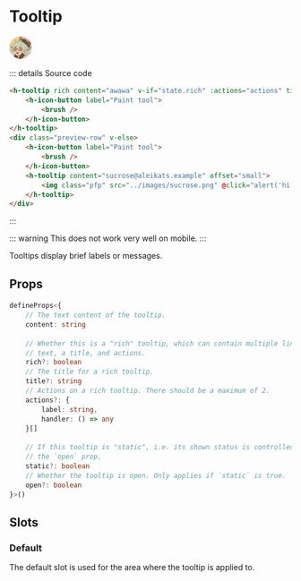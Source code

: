 # Tooltip

<script setup>
import Preview from '../Preview.vue'
import { HTooltip, HIconButton } from '../../src/'
import Brush from '~icons/mdi/brush'

const options = {
    rich: {
        kind: 'bool',
        default: false,
        label: 'Rich'
    }
}

const alert = s => window.alert(s)

const actions = [
    {
        label: 'Action 1',
        handler: () => alert('Action 1')
    },
    {
        label: 'Action 2',
        handler: () => alert('Action 2')
    }
]
</script>

<style>
.pfp {
    height: 40px;
    border-radius: 100%;
    cursor: pointer;
}
</style>

<preview :options="options" v-slot="{ state }">
    <h-tooltip rich content="awawa" v-if="state.rich" :actions="actions" title="Paint tool">
        <h-icon-button label="Paint tool">
            <brush />
        </h-icon-button>
    </h-tooltip>
    <div class="preview-row" v-else>
        <h-icon-button label="Paint tool">
            <brush />
        </h-icon-button>
        <h-tooltip content="sucrose@aleikats.example" offset="small">
            <img class="pfp" src="../images/sucrose.png" @click="alert('hi!')">
        </h-tooltip>
    </div>
</preview>

::: details Source code

```html
<h-tooltip rich content="awawa" v-if="state.rich" :actions="actions" title="Paint tool">
    <h-icon-button label="Paint tool">
        <brush />
    </h-icon-button>
</h-tooltip>
<div class="preview-row" v-else>
    <h-icon-button label="Paint tool">
        <brush />
    </h-icon-button>
    <h-tooltip content="sucrose@aleikats.example" offset="small">
        <img class="pfp" src="../images/sucrose.png" @click="alert('hi!')">
    </h-tooltip>
</div>
```

:::

::: warning
This does not work very well on mobile.
:::

Tooltips display brief labels or messages.

## Props

```ts
defineProps<{
    // The text content of the tooltip.
    content: string

    // Whether this is a "rich" tooltip, which can contain multiple lines of
    // text, a title, and actions.
    rich?: boolean
    // The title for a rich tooltip.
    title?: string
    // Actions on a rich tooltip. There should be a maximum of 2.
    actions?: {
        label: string,
        handler: () => any
    }[]

    // If this tooltip is "static", i.e. its shown status is controlled by
    // the `open` prop.
    static?: boolean
    // Whether the tooltip is open. Only applies if `static` is true.
    open?: boolean
}>()
```

## Slots

### Default

The default slot is used for the area where the tooltip is applied to.
